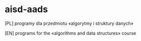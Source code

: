 # aisd-aads
[PL] programy dla przedmiotu «algorytmy i struktury danych»

[EN] programs for the «algorithms and data structures» course

